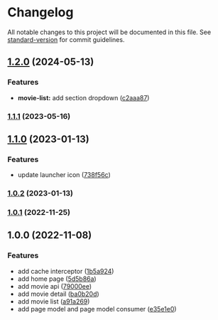 # Changelog

All notable changes to this project will be documented in this file. See [standard-version](https://github.com/conventional-changelog/standard-version) for commit guidelines.

## [1.2.0](https://github.com/sozonome/muvees-flutter/compare/v1.1.1...v1.2.0) (2024-05-13)


### Features

* **movie-list:** add section dropdown ([c2aaa87](https://github.com/sozonome/muvees-flutter/commit/c2aaa87a19d8585ab22ce472a28b5514a4bf4779))

### [1.1.1](https://github.com/sozonome/muvees-flutter/compare/v1.1.0-build5-debug...v1.1.1) (2023-05-16)

## [1.1.0](https://github.com/sozonome/muvees-flutter/compare/v1.0.2...v1.1.0) (2023-01-13)


### Features

* update launcher icon ([738f56c](https://github.com/sozonome/muvees-flutter/commit/738f56c47f539c44657c412d40fea5d87adb8041))

### [1.0.2](https://github.com/sozonome/muvees-flutter/compare/v1.0.1...v1.0.2) (2023-01-13)

### [1.0.1](https://github.com/sozonome/muvees-flutter/compare/v1.0.0...v1.0.1) (2022-11-25)

## 1.0.0 (2022-11-08)


### Features

* add cache interceptor ([1b5a924](https://github.com/sozonome/muvees-flutter/commit/1b5a92453099a56d3f8b32d059ba7cb898cc3fab))
* add home page ([5d5b86a](https://github.com/sozonome/muvees-flutter/commit/5d5b86aaafc1ac687df4faa79c178ae6e8ed4ad1))
* add movie api ([79000ee](https://github.com/sozonome/muvees-flutter/commit/79000ee0b185dfb81d5a466c5d9dd18aa3ad0d84))
* add movie detail ([ba0b20d](https://github.com/sozonome/muvees-flutter/commit/ba0b20d5a292bcfcc478d5329fb173979b550c40))
* add movie list ([a91a269](https://github.com/sozonome/muvees-flutter/commit/a91a26900744e9601702790d4a7b43f69d02932f))
* add page model and page model consumer ([e35e1e0](https://github.com/sozonome/muvees-flutter/commit/e35e1e0db874887f3c3f3f45cb30caf8b823269a))
